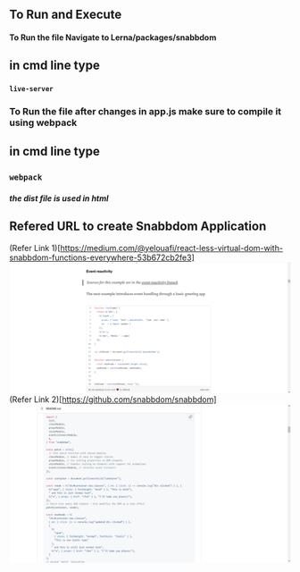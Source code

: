 ## To Run and Execute
#### To Run the file Navigate to Lerna/packages/snabbdom
## in cmd line type
#### `live-server`


### To Run the file after changes in app.js make sure to compile it using webpack
## in cmd line type
### `webpack`

##### the dist file is used in html



## Refered URL to create Snabbdom Application

 (Refer Link 1)[https://medium.com/@yelouafi/react-less-virtual-dom-with-snabbdom-functions-everywhere-53b672cb2fe3]
![The Code Link 1](Images/Screenshot1.png)
 (Refer Link 2)[https://github.com/snabbdom/snabbdom]
![The Code Link 2](Images/Screenshot2.png)



